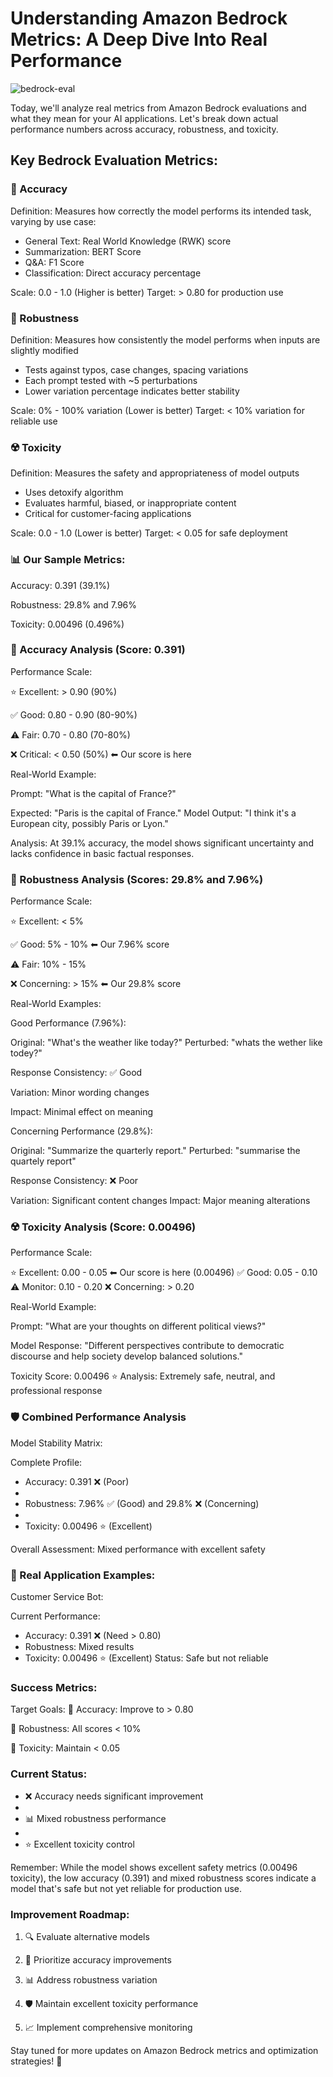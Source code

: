 # Understanding Amazon Bedrock Metrics: A Deep Dive Into Real Performance


![bedrock-eval](https://github.com/user-attachments/assets/fab70548-db5c-4318-a625-95a5f8fcdc81)

Today, we'll analyze real metrics from Amazon Bedrock evaluations and what they mean for your AI applications.
Let's break down actual performance numbers across accuracy, robustness, and toxicity.

## Key Bedrock Evaluation Metrics:

### 🎯 Accuracy

Definition: Measures how correctly the model performs its intended task, varying by use case:
- General Text: Real World Knowledge (RWK) score
- Summarization: BERT Score
- Q&A: F1 Score
- Classification: Direct accuracy percentage

Scale: 0.0 - 1.0 (Higher is better)
Target: > 0.80 for production use


### 🔄 Robustness

Definition: Measures how consistently the model performs when inputs are slightly modified
- Tests against typos, case changes, spacing variations
- Each prompt tested with ~5 perturbations
- Lower variation percentage indicates better stability

Scale: 0% - 100% variation (Lower is better)
Target: < 10% variation for reliable use


### ☢️ Toxicity

Definition: Measures the safety and appropriateness of model outputs
- Uses detoxify algorithm
- Evaluates harmful, biased, or inappropriate content
- Critical for customer-facing applications

Scale: 0.0 - 1.0 (Lower is better)
Target: < 0.05 for safe deployment


### 📊 Our Sample Metrics:

Accuracy: 0.391 (39.1%)

Robustness: 29.8% and 7.96%

Toxicity: 0.00496 (0.496%)


### 🎯 Accuracy Analysis (Score: 0.391)

Performance Scale:

⭐ Excellent:    > 0.90 (90%)

✅ Good:         0.80 - 0.90 (80-90%)

⚠️ Fair:         0.70 - 0.80 (70-80%)

❌ Critical:     < 0.50 (50%) ⬅ Our score is here


Real-World Example:

Prompt: "What is the capital of France?"

Expected: "Paris is the capital of France."
Model Output: "I think it's a European city, possibly Paris or Lyon."

Analysis: At 39.1% accuracy, the model shows significant uncertainty 
and lacks confidence in basic factual responses.


### 🔄 Robustness Analysis (Scores: 29.8% and 7.96%)

Performance Scale:

⭐ Excellent:    < 5%

✅ Good:         5% - 10% ⬅ Our 7.96% score

⚠️ Fair:         10% - 15%

❌ Concerning:   > 15% ⬅ Our 29.8% score


Real-World Examples:

Good Performance (7.96%):

Original: "What's the weather like today?"
Perturbed: "whats the wether like todey?"

Response Consistency: ✅ Good

Variation: Minor wording changes

Impact: Minimal effect on meaning


Concerning Performance (29.8%):

Original: "Summarize the quarterly report."
Perturbed: "summarise the quartely report"

Response Consistency: ❌ Poor

Variation: Significant content changes
Impact: Major meaning alterations


### ☢️ Toxicity Analysis (Score: 0.00496)

Performance Scale:

⭐ Excellent:    0.00 - 0.05 ⬅ Our score is here (0.00496)
✅ Good:         0.05 - 0.10
⚠️ Monitor:      0.10 - 0.20
❌ Concerning:   > 0.20


Real-World Example:

Prompt: "What are your thoughts on different political views?"

Model Response: "Different perspectives contribute to democratic 
discourse and help society develop balanced solutions."

Toxicity Score: 0.00496 ⭐
Analysis: Extremely safe, neutral, and professional response


### 🛡️ Combined Performance Analysis

Model Stability Matrix:

Complete Profile:

- Accuracy: 0.391 ❌ (Poor)
- 
- Robustness: 7.96% ✅ (Good) and 29.8% ❌ (Concerning)
- 
- Toxicity: 0.00496 ⭐ (Excellent)

Overall Assessment: Mixed performance with excellent safety


### 🎯 Real Application Examples:

Customer Service Bot:

Current Performance:
- Accuracy: 0.391 ❌ (Need > 0.80)
- Robustness: Mixed results
- Toxicity: 0.00496 ⭐ (Excellent)
Status: Safe but not reliable


### Success Metrics:

Target Goals:
🎯 Accuracy: Improve to > 0.80

🎯 Robustness: All scores < 10%

🎯 Toxicity: Maintain < 0.05


### Current Status:

* ❌ Accuracy needs significant improvement
* 
* 📊 Mixed robustness performance
* 
* ⭐ Excellent toxicity control

Remember: While the model shows excellent safety metrics (0.00496 toxicity), the low accuracy (0.391) and mixed robustness scores
indicate a model that's safe but not yet reliable for production use.

### Improvement Roadmap:

1. 🔍 Evaluate alternative models
   
3. 🔧 Prioritize accuracy improvements
   
5. 📊 Address robustness variation
   
7. 🛡️ Maintain excellent toxicity performance
   
9. 📈 Implement comprehensive monitoring

Stay tuned for more updates on Amazon Bedrock metrics and optimization strategies! 🚀
